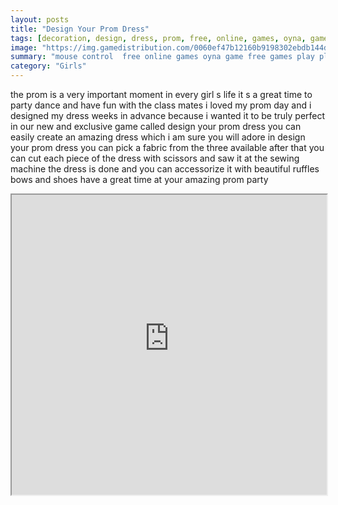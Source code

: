 ```yaml
---
layout: posts
title: "Design Your Prom Dress"
tags: [decoration, design, dress, prom, free, online, games, oyna, game, free, games, play, play, games]
image: "https://img.gamedistribution.com/0060ef47b12160b9198302ebdb144dcf.jpg"
summary: "mouse control  free online games oyna game free games play play games"
category: "Girls"
---
```


the prom is a very important moment in every girl s life it s a great time to party dance and have fun with the class mates i loved my prom day and i designed my dress weeks in advance because i wanted it to be truly perfect in our new and exclusive game called design your prom dress you can easily create an amazing dress which i am sure you will adore in design your prom dress you can pick a fabric from the three available after that you can cut each piece of the dress with scissors and saw it at the sewing machine the dress is done and you can accessorize it with beautiful ruffles bows and shoes have a great time at your amazing prom party

<iframe width="100%" height="480px;" src="https://flash.gamedistribution.com?game=0060ef47b12160b9198302ebdb144dcf"></iframe>